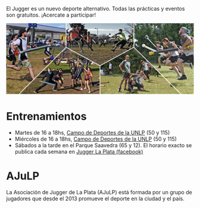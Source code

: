 

El Jugger es un nuevo deporte alternativo. Todas las prácticas y eventos son gratuitos. ¡Acercate a participar!

![alt text](assets/img/banner.jpg "Jugadores de Jugger")

# Entrenamientos

* Martes de 16 a 18hs, [Campo de Deportes de la UNLP](http://deportes.unlp.edu.ar/) (50 y 115)
* Miércoles de 16 a 18hs, [Campo de Deportes de la UNLP](http://deportes.unlp.edu.ar/) (50 y 115)
* Sábados a la tarde en el Parque Saavedra (65 y 12). El horario exacto se publica cada semana en [Jugger La Plata (facebook)](https://www.facebook.com/groups/883679841713425/)

# AJuLP
La Asociación de Jugger de La Plata (AJuLP) está formada por un grupo de jugadores que desde el 2013 promueve el deporte en la ciudad y el país.
